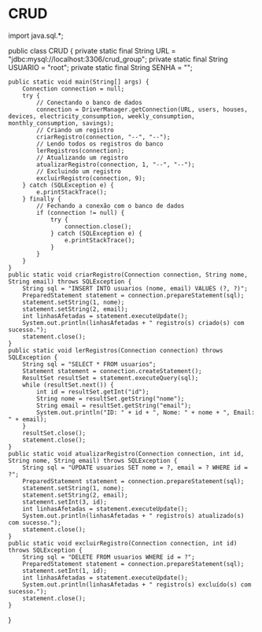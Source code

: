 # CRUD
import java.sql.*;

public class CRUD {
    private static final String URL = "jdbc:mysql://localhost:3306/crud_group";
    private static final String USUARIO = "root";
    private static final String SENHA = "";

    public static void main(String[] args) {
        Connection connection = null;
        try {
            // Conectando o banco de dados
            connection = DriverManager.getConnection(URL, users, houses, devices, electricity_consumption, weekly_consumption, monthly_consumption, savings);
            // Criando um registro
            criarRegistro(connection, "--", "--");
            // Lendo todos os registros do banco
            lerRegistros(connection);
            // Atualizando um registro
            atualizarRegistro(connection, 1, "--", "--");
            // Excluindo um registro
            excluirRegistro(connection, 9);
        } catch (SQLException e) {
            e.printStackTrace();
        } finally {
            // Fechando a conexão com o banco de dados
            if (connection != null) {
                try {
                    connection.close();
                } catch (SQLException e) {
                    e.printStackTrace();
                }
            }
        }
    }
    public static void criarRegistro(Connection connection, String nome, String email) throws SQLException {
        String sql = "INSERT INTO usuarios (nome, email) VALUES (?, ?)";
        PreparedStatement statement = connection.prepareStatement(sql);
        statement.setString(1, nome);
        statement.setString(2, email);
        int linhasAfetadas = statement.executeUpdate();
        System.out.println(linhasAfetadas + " registro(s) criado(s) com sucesso.");
        statement.close();
    }
    public static void lerRegistros(Connection connection) throws SQLException {
        String sql = "SELECT * FROM usuarios";
        Statement statement = connection.createStatement();
        ResultSet resultSet = statement.executeQuery(sql);
        while (resultSet.next()) {
            int id = resultSet.getInt("id");
            String nome = resultSet.getString("nome");
            String email = resultSet.getString("email");
            System.out.println("ID: " + id + ", Nome: " + nome + ", Email: " + email);
        }
        resultSet.close();
        statement.close();
    }
    public static void atualizarRegistro(Connection connection, int id, String nome, String email) throws SQLException {
        String sql = "UPDATE usuarios SET nome = ?, email = ? WHERE id = ?";
        PreparedStatement statement = connection.prepareStatement(sql);
        statement.setString(1, nome);
        statement.setString(2, email);
        statement.setInt(3, id);
        int linhasAfetadas = statement.executeUpdate();
        System.out.println(linhasAfetadas + " registro(s) atualizado(s) com sucesso.");
        statement.close();
    }
    public static void excluirRegistro(Connection connection, int id) throws SQLException {
        String sql = "DELETE FROM usuarios WHERE id = ?";
        PreparedStatement statement = connection.prepareStatement(sql);
        statement.setInt(1, id);
        int linhasAfetadas = statement.executeUpdate();
        System.out.println(linhasAfetadas + " registro(s) excluído(s) com sucesso.");
        statement.close();
    }
}
